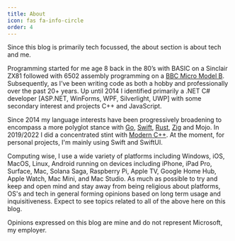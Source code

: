 ```yaml
---
title: About
icon: fas fa-info-circle
order: 4
---
```


Since this blog is primarily tech focussed, the about section is about tech and me.

Programming started for me age 8 back in the 80’s with BASIC on a Sinclair ZX81 followed with 6502 assembly programming on a [BBC Micro Model B](https://en.wikipedia.org/wiki/BBC_Micro).  Subsequently, as I’ve been writing code as both a hobby and professionally over the past 20+ years. Up until 2014 I identified primarily a .NET C# developer [ASP.NET, WinForms, WPF, Silverlight, UWP] with some secondary interest and projects C++ and JavaScript.

Since 2014 my language interests have been progressively broadening to encompass a more polyglot stance with [Go](https://golang.org/), [Swift](https://swift.org/), [Rust](https://www.rust-lang.org/), [Zig]() and Mojo.  In 2019/2022 I did a concentrated stint with [Modern C++](https://moderncpp.com/).  At the moment, for personal projects, I'm mainly using Swift and SwiftUI.

Computing wise, I use a wide variety of platforms including Windows, iOS, MacOS, Linux, Android running on devices including iPhone, iPad Pro, Surface, Mac, Solana Saga, Raspberry Pi, Apple TV, Google Home Hub, Apple Watch, Mac Mini, and Mac Studio.  As much as possible to try and keep and open mind and stay away from being religious about platforms, OS's and tech in general forming opinions based on long term usage and inquisitiveness.  Expect to see topics related to all of the above here on this blog.

Opinions expressed on this blog are mine and do not represent Microsoft, my employer.
